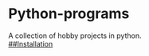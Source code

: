 # Python-programs
A collection of hobby projects in python.\
[##Installation](https://github.com/AndreasTNT/Python-programs/wiki/Installation)
